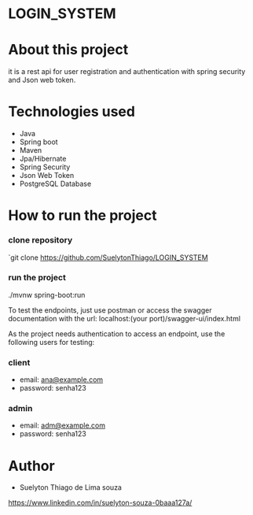 # LOGIN_SYSTEM

# About this project

it is a rest api for user registration and authentication with spring security and Json web token.

# Technologies used

- Java
- Spring boot
- Maven
- Jpa/Hibernate
- Spring Security
- Json Web Token
- PostgreSQL Database

# How to run the project

### clone repository
`git clone https://github.com/SuelytonThiago/LOGIN_SYSTEM

### run the project
./mvnw spring-boot:run

To test the endpoints, just use postman or access the swagger documentation with the url: localhost:(your port)/swagger-ui/index.html

As the project needs authentication to access an endpoint, use the following users for testing:

### client
* email: ana@example.com
* password: senha123

### admin
* email: adm@example.com
* password: senha123

# Author
- Suelyton Thiago de Lima souza

https://www.linkedin.com/in/suelyton-souza-0baaa127a/
